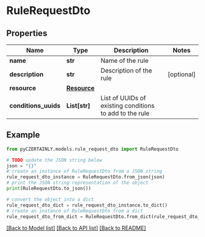 # RuleRequestDto


## Properties

Name | Type | Description | Notes
------------ | ------------- | ------------- | -------------
**name** | **str** | Name of the rule | 
**description** | **str** | Description of the rule | [optional] 
**resource** | [**Resource**](Resource.md) |  | 
**conditions_uuids** | **List[str]** | List of UUIDs of existing conditions to add to the rule | 

## Example

```python
from pyCZERTAINLY.models.rule_request_dto import RuleRequestDto

# TODO update the JSON string below
json = "{}"
# create an instance of RuleRequestDto from a JSON string
rule_request_dto_instance = RuleRequestDto.from_json(json)
# print the JSON string representation of the object
print(RuleRequestDto.to_json())

# convert the object into a dict
rule_request_dto_dict = rule_request_dto_instance.to_dict()
# create an instance of RuleRequestDto from a dict
rule_request_dto_from_dict = RuleRequestDto.from_dict(rule_request_dto_dict)
```
[[Back to Model list]](../README.md#documentation-for-models) [[Back to API list]](../README.md#documentation-for-api-endpoints) [[Back to README]](../README.md)


